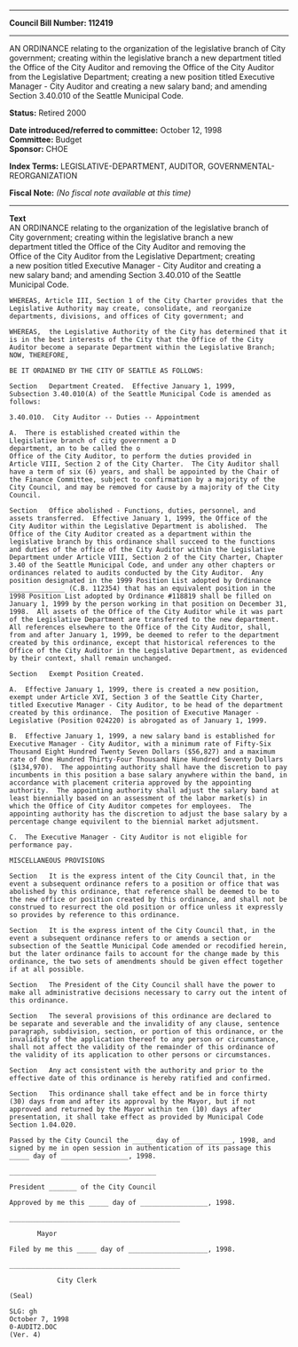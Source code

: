 * * * * *  
  
**Council Bill Number: [](#h0)[](#h2)112419**  
  
* * * * *  
  
AN ORDINANCE relating to the organization of the legislative branch of City government; creating within the legislative branch a new department titled the Office of the City Auditor and removing the Office of the City Auditor from the Legislative Department; creating a new position titled Executive Manager - City Auditor and creating a new salary band; and amending Section 3.40.010 of the Seattle Municipal Code.  
  
**Status:** Retired 2000   
  
**Date introduced/referred to committee:** October 12, 1998   
**Committee:** Budget   
**Sponsor:** CHOE   
  
**Index Terms:** LEGISLATIVE-DEPARTMENT, AUDITOR, GOVERNMENTAL-REORGANIZATION  
  
**Fiscal Note:** *(No fiscal note available at this time)*  
  
* * * * *  
  
**Text**  
    AN ORDINANCE relating to the organization of the legislative branch of  
    City government; creating within the legislative branch a new  
    department titled the Office of the City Auditor and removing the  
    Office of the City Auditor from the Legislative Department;  creating  
    a new position titled Executive Manager - City Auditor and creating a  
    new salary band; and amending Section 3.40.010 of the Seattle  
    Municipal Code.  
  
    WHEREAS, Article III, Section 1 of the City Charter provides that the  
    Legislative Authority may create, consolidate, and reorganize  
    departments, divisions, and offices of City government; and  
  
    WHEREAS,  the Legislative Authority of the City has determined that it  
    is in the best interests of the City that the Office of the City  
    Auditor become a separate Department within the Legislative Branch;  
    NOW, THEREFORE,  
  
    BE IT ORDAINED BY THE CITY OF SEATTLE AS FOLLOWS:  
  
    Section   Department Created.  Effective January 1, 1999,  
    Subsection 3.40.010(A) of the Seattle Municipal Code is amended as  
    follows:  
  
    3.40.010.  City Auditor -- Duties -- Appointment  
  
    A.  There is established created within the  
    Llegislative branch of city government a D  
    department, an to be called the o  
    Office of the City Auditor, to perform the duties provided in  
    Article VIII, Section 2 of the City Charter.  The City Auditor shall  
    have a term of six (6) years, and shall be appointed by the Chair of  
    the Finance Committee, subject to confirmation by a majority of the  
    City Council, and may be removed for cause by a majority of the City  
    Council.  
  
    Section   Office abolished - Functions, duties, personnel, and  
    assets transferred.  Effective January 1, 1999, the Office of the  
    City Auditor within the Legislative Department is abolished.  The  
    Office of the City Auditor created as a department within the  
    legislative branch by this ordinance shall succeed to the functions  
    and duties of the office of the City Auditor within the Legislative  
    Department under Article VIII, Section 2 of the City Charter, Chapter  
    3.40 of the Seattle Municipal Code, and under any other chapters or  
    ordinances related to audits conducted by the City Auditor.  Any  
    position designated in the 1999 Position List adopted by Ordinance  
    ______________ (C.B. 112354) that has an equivalent position in the  
    1998 Position List adopted by Ordinance #118819 shall be filled on  
    January 1, 1999 by the person working in that position on December 31,  
    1998.  All assets of the Office of the City Auditor while it was part  
    of the Legislative Department are transferred to the new department.  
    All references elsewhere to the Office of the City Auditor, shall,  
    from and after January 1, 1999, be deemed to refer to the department  
    created by this ordinance, except that historical references to the  
    Office of the City Auditor in the Legislative Department, as evidenced  
    by their context, shall remain unchanged.  
  
    Section   Exempt Position Created.  
  
    A.  Effective January 1, 1999, there is created a new position,  
    exempt under Article XVI, Section 3 of the Seattle City Charter,  
    titled Executive Manager - City Auditor, to be head of the department  
    created by this ordinance.  The position of Executive Manager -  
    Legislative (Position 024220) is abrogated as of January 1, 1999.  
  
    B.  Effective January 1, 1999, a new salary band is established for  
    Executive Manager - City Auditor, with a minimum rate of Fifty-Six  
    Thousand Eight Hundred Twenty Seven Dollars ($56,827) and a maximum  
    rate of One Hundred Thirty-Four Thousand Nine Hundred Seventy Dollars  
    ($134,970).  The appointing authority shall have the discretion to pay  
    incumbents in this position a base salary anywhere within the band, in  
    accordance with placement criteria approved by the appointing  
    authority.  The appointing authority shall adjust the salary band at  
    least biennially based on an assessment of the labor market(s) in  
    which the Office of City Auditor competes for employees.  The  
    appointing authority has the discretion to adjust the base salary by a  
    percentage change equivilent to the biennial market adjutsment.  
  
    C.  The Executive Manager - City Auditor is not eligible for  
    performance pay.  
  
    MISCELLANEOUS PROVISIONS  
  
    Section   It is the express intent of the City Council that, in the  
    event a subsequent ordinance refers to a position or office that was  
    abolished by this ordinance, that reference shall be deemed to be to  
    the new office or position created by this ordinance, and shall not be  
    construed to resurrect the old position or office unless it expressly  
    so provides by reference to this ordinance.  
  
    Section   It is the express intent of the City Council that, in the  
    event a subsequent ordinance refers to or amends a section or  
    subsection of the Seattle Municipal Code amended or recodified herein,  
    but the later ordinance fails to account for the change made by this  
    ordinance, the two sets of amendments should be given effect together  
    if at all possible.  
  
    Section   The President of the City Council shall have the power to  
    make all administrative decisions necessary to carry out the intent of  
    this ordinance.  
  
    Section   The several provisions of this ordinance are declared to  
    be separate and severable and the invalidity of any clause, sentence  
    paragraph, subdivision, section, or portion of this ordinance, or the  
    invalidity of the application thereof to any person or circumstance,  
    shall not affect the validity of the remainder of this ordinance of  
    the validity of its application to other persons or circumstances.  
  
    Section   Any act consistent with the authority and prior to the  
    effective date of this ordinance is hereby ratified and confirmed.  
  
    Section   This ordinance shall take effect and be in force thirty  
    (30) days from and after its approval by the Mayor, but if not  
    approved and returned by the Mayor within ten (10) days after  
    presentation, it shall take effect as provided by Municipal Code  
    Section 1.04.020.  
  
    Passed by the City Council the _____ day of ____________, 1998, and  
    signed by me in open session in authentication of its passage this  
    _____ day of _________________, 1998.  
  
    _____________________________________  
  
    President _______ of the City Council  
  
    Approved by me this _____ day of _________________, 1998.  
  
    ___________________________________________  
  
           Mayor  
  
    Filed by me this _____ day of ____________________, 1998.  
  
    ___________________________________________  
  
                City Clerk  
  
    (Seal)  
  
    SLG: gh  
    October 7, 1998  
    0-AUDIT2.DOC  
    (Ver. 4)  
